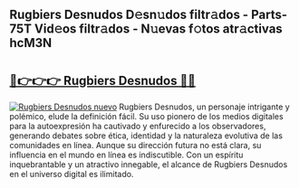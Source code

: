 ## Rugbiers Desnudos D𝚎sn𝚞dos filtr𝚊dos - Parts-75T Vid𝚎os filtr𝚊dos - N𝚞evas f𝚘tos atr𝚊ctivas hcM3N

# <h2><a href="http://mb4qtw.tromn.icu/?c=Rugbiers+Desnudos">🔗👉👉👉 Rugbiers Desnudos 🔗🔗</a></h2>

[![Rugbiers Desnudos nuevo](https://i.imgur.com/pEAQMta.gif)](http://mb4qtw.tromn.icu/?c=Rugbiers+Desnudos)
Rugbiers Desnudos, un personaje intrigante y polémico, elude la definición fácil. Su uso pionero de los medios digitales para la autoexpresión ha cautivado y enfurecido a los observadores, generando debates sobre ética, identidad y la naturaleza evolutiva de las comunidades en línea. Aunque su dirección futura no está clara, su influencia en el mundo en línea es indiscutible. Con un espíritu inquebrantable y un atractivo innegable, el alcance de Rugbiers Desnudos en el universo digital es ilimitado.
